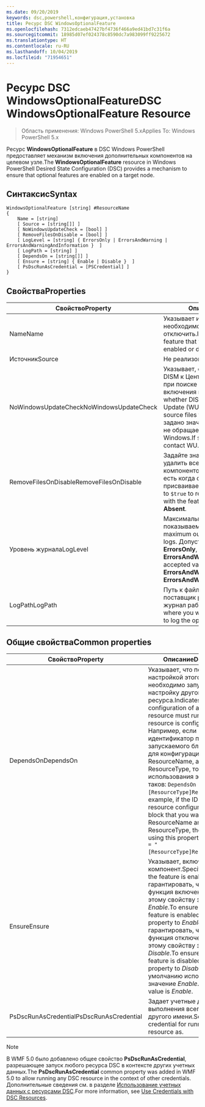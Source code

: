 ```yaml
---
ms.date: 09/20/2019
keywords: dsc,powershell,конфигурация,установка
title: Ресурс DSC WindowsOptionalFeature
ms.openlocfilehash: 7312edcaeb47427bf4736f466a9ed41bd7c31f6a
ms.sourcegitcommit: 18985d07ef024378c8590dc7a983099ff9225672
ms.translationtype: HT
ms.contentlocale: ru-RU
ms.lasthandoff: 10/04/2019
ms.locfileid: "71954651"
---
```

# <a name="dsc-windowsoptionalfeature-resource"></a><span data-ttu-id="9c3d6-103">Ресурс DSC WindowsOptionalFeature</span><span class="sxs-lookup"><span data-stu-id="9c3d6-103">DSC WindowsOptionalFeature Resource</span></span>

> <span data-ttu-id="9c3d6-104">Область применения: Windows PowerShell 5.x</span><span class="sxs-lookup"><span data-stu-id="9c3d6-104">Applies To: Windows PowerShell 5.x</span></span>

<span data-ttu-id="9c3d6-105">Ресурс **WindowsOptionalFeature** в DSC Windows PowerShell предоставляет механизм включения дополнительных компонентов на целевом узле.</span><span class="sxs-lookup"><span data-stu-id="9c3d6-105">The **WindowsOptionalFeature** resource in Windows PowerShell Desired State Configuration (DSC) provides a mechanism to ensure that optional features are enabled on a target node.</span></span>

## <a name="syntax"></a><span data-ttu-id="9c3d6-106">Синтаксис</span><span class="sxs-lookup"><span data-stu-id="9c3d6-106">Syntax</span></span>

```Syntax
WindowsOptionalFeature [string] #ResourceName
{
    Name = [string]
    [ Source = [string[]] ]
    [ NoWindowsUpdateCheck = [bool] ]
    [ RemoveFilesOnDisable = [bool] ]
    [ LogLevel = [string] { ErrorsOnly | ErrorsAndWarning | ErrorsAndWarningAndInformation }  ]
    [ LogPath = [string] ]
    [ DependsOn = [string[]] ]
    [ Ensure = [string] { Enable | Disable }  ]
    [ PsDscRunAsCredential = [PSCredential] ]
}
```

## <a name="properties"></a><span data-ttu-id="9c3d6-107">Свойства</span><span class="sxs-lookup"><span data-stu-id="9c3d6-107">Properties</span></span>

|<span data-ttu-id="9c3d6-108">Свойство</span><span class="sxs-lookup"><span data-stu-id="9c3d6-108">Property</span></span> |<span data-ttu-id="9c3d6-109">Описание</span><span class="sxs-lookup"><span data-stu-id="9c3d6-109">Description</span></span> |
|---|---|
|<span data-ttu-id="9c3d6-110">Name</span><span class="sxs-lookup"><span data-stu-id="9c3d6-110">Name</span></span> |<span data-ttu-id="9c3d6-111">Указывает имя компонента, который необходимо включить или отключить.</span><span class="sxs-lookup"><span data-stu-id="9c3d6-111">Indicates the name of the feature that you want to ensure is enabled or disabled.</span></span> |
|<span data-ttu-id="9c3d6-112">Источник</span><span class="sxs-lookup"><span data-stu-id="9c3d6-112">Source</span></span> |<span data-ttu-id="9c3d6-113">Не реализовано.</span><span class="sxs-lookup"><span data-stu-id="9c3d6-113">Not implemented.</span></span> |
|<span data-ttu-id="9c3d6-114">NoWindowsUpdateCheck</span><span class="sxs-lookup"><span data-stu-id="9c3d6-114">NoWindowsUpdateCheck</span></span> |<span data-ttu-id="9c3d6-115">Указывает, обращается ли система DISM к Центру обновления Windows при поиске исходных файлов для включения компонента.</span><span class="sxs-lookup"><span data-stu-id="9c3d6-115">Specifies whether DISM contacts Windows Update (WU) when searching for the source files to enable a feature.</span></span> <span data-ttu-id="9c3d6-116">Если задано значение `$true`, система DISM не обращается к Центру обновления Windows.</span><span class="sxs-lookup"><span data-stu-id="9c3d6-116">If `$true`, DISM does not contact WU.</span></span> |
|<span data-ttu-id="9c3d6-117">RemoveFilesOnDisable</span><span class="sxs-lookup"><span data-stu-id="9c3d6-117">RemoveFilesOnDisable</span></span> |<span data-ttu-id="9c3d6-118">Задайте значение `$true`, чтобы удалить все файлы, связанные с компонентом, при его отключении (то есть когда свойству **Ensure** присваивается значение **Absent**).</span><span class="sxs-lookup"><span data-stu-id="9c3d6-118">Set to `$true` to remove all files associated with the feature when **Ensure** is set to **Absent**.</span></span> |
|<span data-ttu-id="9c3d6-119">Уровень журнала</span><span class="sxs-lookup"><span data-stu-id="9c3d6-119">LogLevel</span></span> |<span data-ttu-id="9c3d6-120">Максимальный уровень результатов, показываемый в журналах.</span><span class="sxs-lookup"><span data-stu-id="9c3d6-120">The maximum output level shown in the logs.</span></span> <span data-ttu-id="9c3d6-121">Допустимые значения: **ErrorsOnly**, **ErrorsAndWarning** и **ErrorsAndWarningAndInformation**.</span><span class="sxs-lookup"><span data-stu-id="9c3d6-121">The accepted values are: **ErrorsOnly**, **ErrorsAndWarning**, and **ErrorsAndWarningAndInformation**.</span></span> |
|<span data-ttu-id="9c3d6-122">LogPath</span><span class="sxs-lookup"><span data-stu-id="9c3d6-122">LogPath</span></span> |<span data-ttu-id="9c3d6-123">Путь к файлу журнала, в котором поставщик ресурсов должен вести журнал работы.</span><span class="sxs-lookup"><span data-stu-id="9c3d6-123">The path to a log file where you want the resource provider to log the operation.</span></span> |

## <a name="common-properties"></a><span data-ttu-id="9c3d6-124">Общие свойства</span><span class="sxs-lookup"><span data-stu-id="9c3d6-124">Common properties</span></span>

|<span data-ttu-id="9c3d6-125">Свойство</span><span class="sxs-lookup"><span data-stu-id="9c3d6-125">Property</span></span> |<span data-ttu-id="9c3d6-126">Описание</span><span class="sxs-lookup"><span data-stu-id="9c3d6-126">Description</span></span> |
|---|---|
|<span data-ttu-id="9c3d6-127">DependsOn</span><span class="sxs-lookup"><span data-stu-id="9c3d6-127">DependsOn</span></span> |<span data-ttu-id="9c3d6-128">Указывает, что перед настройкой этого ресурса необходимо запустить настройку другого ресурса.</span><span class="sxs-lookup"><span data-stu-id="9c3d6-128">Indicates that the configuration of another resource must run before this resource is configured.</span></span> <span data-ttu-id="9c3d6-129">Например, если идентификатор первого запускаемого блока сценария для конфигурации ресурса — ResourceName, а его тип — ResourceType, то синтаксис использования этого свойства таков: `DependsOn = "[ResourceType]ResourceName"`.</span><span class="sxs-lookup"><span data-stu-id="9c3d6-129">For example, if the ID of the resource configuration script block that you want to run first is ResourceName and its type is ResourceType, the syntax for using this property is `DependsOn = "[ResourceType]ResourceName"`.</span></span> |
|<span data-ttu-id="9c3d6-130">Ensure</span><span class="sxs-lookup"><span data-stu-id="9c3d6-130">Ensure</span></span> |<span data-ttu-id="9c3d6-131">Указывает, включен ли компонент.</span><span class="sxs-lookup"><span data-stu-id="9c3d6-131">Specifies whether the feature is enabled.</span></span> <span data-ttu-id="9c3d6-132">Чтобы гарантировать, что эта функция включена, присвойте этому свойству значение _Enable_.</span><span class="sxs-lookup"><span data-stu-id="9c3d6-132">To ensure that the feature is enabled, set this property to _Enable_.</span></span> <span data-ttu-id="9c3d6-133">Чтобы гарантировать, что эта функция отключена, присвойте этому свойству значение _Disable_.</span><span class="sxs-lookup"><span data-stu-id="9c3d6-133">To ensure that the feature is disabled, set the property to _Disable_.</span></span> <span data-ttu-id="9c3d6-134">По умолчанию используется значение _Enable_.</span><span class="sxs-lookup"><span data-stu-id="9c3d6-134">The default value is _Enable_.</span></span> |
|<span data-ttu-id="9c3d6-135">PsDscRunAsCredential</span><span class="sxs-lookup"><span data-stu-id="9c3d6-135">PsDscRunAsCredential</span></span> |<span data-ttu-id="9c3d6-136">Задает учетные данные для выполнения всего ресурса от другого имени.</span><span class="sxs-lookup"><span data-stu-id="9c3d6-136">Sets the credential for running the entire resource as.</span></span> |

> [!NOTE]
> <span data-ttu-id="9c3d6-137">В WMF 5.0 было добавлено общее свойство **PsDscRunAsCredential**, разрешающее запуск любого ресурса DSC в контексте других учетных данных.</span><span class="sxs-lookup"><span data-stu-id="9c3d6-137">The **PsDscRunAsCredential** common property was added in WMF 5.0 to allow running any DSC resource in the context of other credentials.</span></span> <span data-ttu-id="9c3d6-138">Дополнительные сведения см. в разделе [Использование учетных данных с ресурсами DSC](../../../configurations/runasuser.md).</span><span class="sxs-lookup"><span data-stu-id="9c3d6-138">For more information, see [Use Credentials with DSC Resources](../../../configurations/runasuser.md).</span></span>